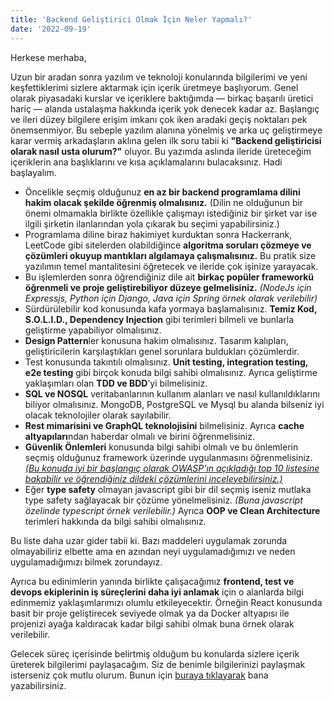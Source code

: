 ```yaml
---
title: 'Backend Geliştirici Olmak İçin Neler Yapmalı?'
date: '2022-09-19'
---
```


Herkese merhaba,

Uzun bir aradan sonra yazılım ve teknoloji konularında bilgilerimi ve yeni keşfettiklerimi sizlere aktarmak için içerik üretmeye başlıyorum. Genel olarak piyasadaki kurslar ve içeriklere baktığımda — birkaç başarılı üretici hariç — alanda ustalaşma hakkında içerik yok denecek kadar az. Başlangıç ve ileri düzey bilgilere erişim imkanı çok iken aradaki geçiş noktaları pek önemsenmiyor. Bu sebeple yazılım alanına yönelmiş ve arka uç geliştirmeye karar vermiş arkadaşların aklına gelen ilk soru tabii ki **"Backend geliştiricisi olarak nasıl usta olurum?"** oluyor. Bu yazımda aslında ileride üreteceğim içeriklerin ana başlıklarını ve kısa açıklamalarını bulacaksınız. Hadi başlayalım.

- Öncelikle seçmiş olduğunuz **en az bir backend programlama dilini hakim olacak şekilde öğrenmiş olmalısınız.** (Dilin ne olduğunun bir önemi olmamakla birlikte özellikle çalışmayı istediğiniz bir şirket var ise ilgili şirketin ilanlarından yola çıkarak bu seçimi yapabilirsiniz.)
- Programlama diline biraz hakimiyet kurduktan sonra Hackerrank, LeetCode gibi sitelerden olabildiğince **algoritma soruları çözmeye ve çözümleri okuyup mantıkları algılamaya çalışmalısınız.** Bu pratik size yazılımın temel mantalitesini öğretecek ve ileride çok işinize yarayacak.
- Bu işlemlerden sonra öğrendiğiniz dile ait **birkaç popüler frameworkü öğrenmeli ve proje geliştirebiliyor düzeye gelmelisiniz.** *(NodeJs için Expressjs, Python için Django, Java için Spring örnek olarak verilebilir)*
- Sürdürülebilir kod konusunda kafa yormaya başlamalısınız. **Temiz Kod, S.O.L.I.D., Dependency Injection** gibi terimleri bilmeli ve bunlarla geliştirme yapabiliyor olmalısınız.
- **Design Pattern**ler konusuna hakim olmalısınız. Tasarım kalıpları, geliştiricilerin karşılaştıkları genel sorunlara buldukları çözümlerdir.
- Test konusunda takıntılı olmalısınız. **Unit testing, integration testing, e2e testing** gibi birçok konuda bilgi sahibi olmalısınız. Ayrıca geliştirme yaklaşımları olan **TDD ve BDD**’yi bilmelisiniz.
- **SQL ve NOSQL** veritabanlarının kullanım alanları ve nasıl kullanıldıklarını biliyor olmalısınız. MongoDB, PostgreSQL ve Mysql bu alanda bilseniz iyi olacak teknolojiler olarak sayılabilir.
- **Rest mimarisini ve GraphQL teknolojisini** bilmelisiniz. Ayrıca **cache altyapıları**ndan haberdar olmalı ve birini öğrenmelisiniz.
- **Güvenlik Önlemleri** konusunda bilgi sahibi olmalı ve bu önlemlerin seçmiş olduğunuz framework üzerinde uygulanmasını öğrenmelisiniz. [*(Bu konuda iyi bir başlangıç olarak OWASP’ın açıkladığı top 10 listesine bakabilir ve öğrendiğiniz dildeki çözümlerini inceleyebilirsiniz.)*](https://apisecurity.io/encyclopedia/content/owasp/owasp-api-security-top-10.htm)
- Eğer **type safety** olmayan javascript gibi bir dil seçmiş iseniz mutlaka type safety sağlayacak bir çözüme yönelmelisiniz. *(Buna javascript özelinde typescript örnek verilebilir.)* Ayrıca **OOP ve Clean Architecture** terimleri hakkında da bilgi sahibi olmalısınız.

Bu liste daha uzar gider tabii ki. Bazı maddeleri uygulamak zorunda olmayabiliriz elbette ama en azından neyi uygulamadığımızı ve neden uygulamadığımızı bilmek zorundayız.

Ayrıca bu edinimlerin yanında birlikte çalışacağımız **frontend, test ve devops ekiplerinin iş süreçlerini daha iyi anlamak** için o alanlarda bilgi edinmemiz yaklaşımlarımızı olumlu etkileyecektir. Örneğin React konusunda basit bir proje geliştirecek seviyede olmak ya da Docker altyapısı ile projenizi ayağa kaldıracak kadar bilgi sahibi olmak buna örnek olarak verilebilir.

Gelecek süreç içerisinde belirtmiş olduğum bu konularda sizlere içerik üreterek bilgilerimi paylaşacağım. Siz de benimle bilgilerinizi paylaşmak isterseniz çok mutlu olurum. Bunun için [buraya tıklayarak](https://twitter.com/azzlkn) bana yazabilirsiniz.
